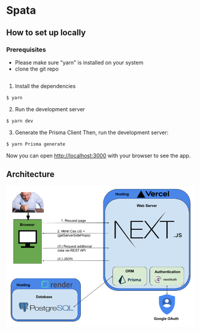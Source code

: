 # Spata

## How to set up locally

### Prerequisites
- Please make sure "yarn" is installed on your system
- clone the git repo
##

 1. Install the dependencies 
```bash 
$ yarn 
```
2. Run the development server 
```bash 
$ yarn dev 
```
3. Generate the Prisma Client 
Then, run the development server: 
```bash 
$ yarn Prisma generate 
```  
Now you can open [http://localhost:3000](http://localhost:3000) with your browser to see the app.

## 


## Architecture


![image info](./readme_res/arch.png)

